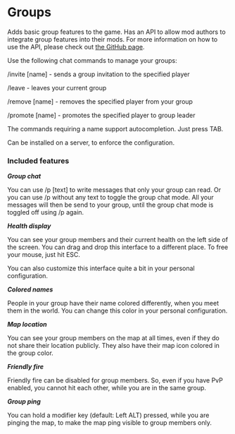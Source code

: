 # Groups

Adds basic group features to the game. Has an API to allow mod authors to integrate group features into their mods. For more information on how to use the API, please check out [the GitHub page](https://github.com/blaxxun-boop/Groups).

Use the following chat commands to manage your groups:

/invite [name] - sends a group invitation to the specified player

/leave - leaves your current group

/remove [name] - removes the specified player from your group

/promote [name] - promotes the specified player to group leader

The commands requiring a name support autocompletion. Just press TAB.

Can be installed on a server, to enforce the configuration.

### Included features

***Group chat***

You can use /p [text] to write messages that only your group can read. Or you can use /p without any text to toggle the group chat mode. All your messages will then be send to your group, until the group chat mode is toggled off using /p again.

***Health display***

You can see your group members and their current health on the left side of the screen. You can drag and drop this interface to a different place. To free your mouse, just hit ESC.

You can also customize this interface quite a bit in your personal configuration.

***Colored names***

People in your group have their name colored differently, when you meet them in the world. You can change this color in your personal configuration.

***Map location***

You can see your group members on the map at all times, even if they do not share their location publicly. They also have their map icon colored in the group color.

***Friendly fire***

Friendly fire can be disabled for group members. So, even if you have PvP enabled, you cannot hit each other, while you are in the same group.

***Group ping***

You can hold a modifier key (default: Left ALT) pressed, while you are pinging the map, to make the map ping visible to group members only.